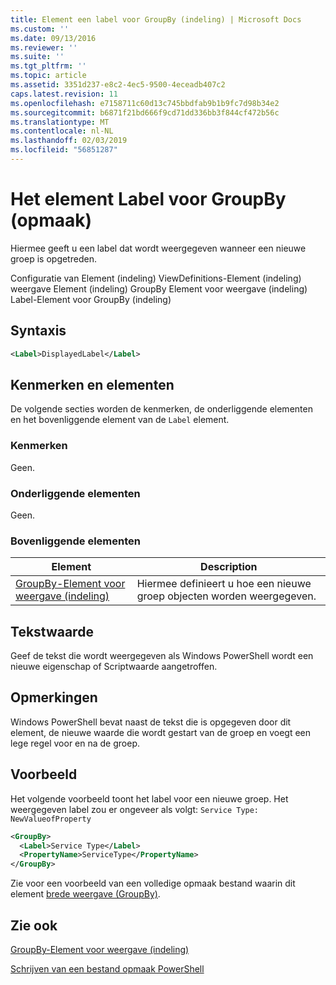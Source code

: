 ```yaml
---
title: Element een label voor GroupBy (indeling) | Microsoft Docs
ms.custom: ''
ms.date: 09/13/2016
ms.reviewer: ''
ms.suite: ''
ms.tgt_pltfrm: ''
ms.topic: article
ms.assetid: 3351d237-e8c2-4ec5-9500-4eceadb407c2
caps.latest.revision: 11
ms.openlocfilehash: e7158711c60d13c745bbdfab9b1b9fc7d98b34e2
ms.sourcegitcommit: b6871f21bd666f9cd71dd336bb3f844cf472b56c
ms.translationtype: MT
ms.contentlocale: nl-NL
ms.lasthandoff: 02/03/2019
ms.locfileid: "56851287"
---
```

# <a name="label-element-for-groupby-format"></a>Het element Label voor GroupBy (opmaak)

Hiermee geeft u een label dat wordt weergegeven wanneer een nieuwe groep is opgetreden.

Configuratie van Element (indeling) ViewDefinitions-Element (indeling) weergave Element (indeling) GroupBy Element voor weergave (indeling) Label-Element voor GroupBy (indeling)

## <a name="syntax"></a>Syntaxis

```xml
<Label>DisplayedLabel</Label>
```

## <a name="attributes-and-elements"></a>Kenmerken en elementen

De volgende secties worden de kenmerken, de onderliggende elementen en het bovenliggende element van de `Label` element.

### <a name="attributes"></a>Kenmerken

Geen.

### <a name="child-elements"></a>Onderliggende elementen

Geen.

### <a name="parent-elements"></a>Bovenliggende elementen

|Element|Description|
|-------------|-----------------|
|[GroupBy-Element voor weergave (indeling)](./groupby-element-for-view-format.md)|Hiermee definieert u hoe een nieuwe groep objecten worden weergegeven.|

## <a name="text-value"></a>Tekstwaarde

Geef de tekst die wordt weergegeven als Windows PowerShell wordt een nieuwe eigenschap of Scriptwaarde aangetroffen.

## <a name="remarks"></a>Opmerkingen

Windows PowerShell bevat naast de tekst die is opgegeven door dit element, de nieuwe waarde die wordt gestart van de groep en voegt een lege regel voor en na de groep.

## <a name="example"></a>Voorbeeld

Het volgende voorbeeld toont het label voor een nieuwe groep. Het weergegeven label zou er ongeveer als volgt: `Service Type: NewValueofProperty`

```xml
<GroupBy>
  <Label>Service Type</Label>
  <PropertyName>ServiceType</PropertyName>
</GroupBy>

```

Zie voor een voorbeeld van een volledige opmaak bestand waarin dit element [brede weergave (GroupBy)](./wide-view-groupby.md).

## <a name="see-also"></a>Zie ook

[GroupBy-Element voor weergave (indeling)](./groupby-element-for-view-format.md)

[Schrijven van een bestand opmaak PowerShell](./writing-a-powershell-formatting-file.md)
